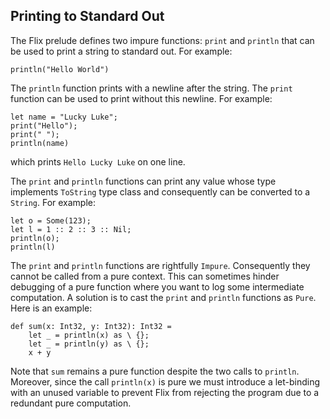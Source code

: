## Printing to Standard Out

The Flix prelude defines two impure functions:
`print` and `println` that can be used to print a
string to standard out.
For example:

```flix
println("Hello World")
```

The `println` function prints with a newline after the
string.
The `print` function can be used to print without this
newline.
For example:

```flix
let name = "Lucky Luke";
print("Hello");
print(" ");
println(name)
```

which prints `Hello Lucky Luke` on one line.

The `print` and `println` functions can print any
value whose type implements `ToString` type class and
consequently can be converted to a `String`.
For example:

```flix
let o = Some(123);
let l = 1 :: 2 :: 3 :: Nil;
println(o);
println(l)
```

The `print` and `println` functions are rightfully
`Impure`.
Consequently they cannot be called from a pure
context.
This can sometimes hinder debugging of a pure function
where you want to log some intermediate computation.
A solution is to cast the `print` and `println`
functions as `Pure`.
Here is an example:

```flix
def sum(x: Int32, y: Int32): Int32 =
    let _ = println(x) as \ {};
    let _ = println(y) as \ {};
    x + y
```

Note that `sum` remains a pure function despite the
two calls to `println`.
Moreover, since the call `println(x)` is pure we must
introduce a let-binding with an unused variable to
prevent Flix from rejecting the program due to a
redundant pure computation.
